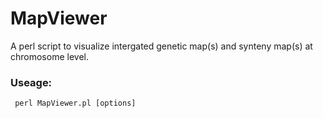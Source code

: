 # MapViewer
 A perl script to visualize intergated genetic map(s) and synteny map(s) at chromosome level.
 

 ### **Useage:**
     perl MapViewer.pl [options]



	
